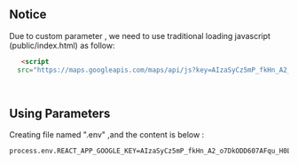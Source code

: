 ## Notice
Due to  custom parameter , we need to use traditional loading javascript (public/index.html) as follow: 

```html
   <script
  src="https://maps.googleapis.com/maps/api/js?key=AIzaSyCz5mP_fkHn_A2_o7DkODD607AFqu_H0Ls&libraries=geometry"></script>

 
```

## Using Parameters

Creating file named ".env" ,and the content is below :

```properties
process.env.REACT_APP_GOOGLE_KEY=AIzaSyCz5mP_fkHn_A2_o7DkODD607AFqu_H0Ls
```